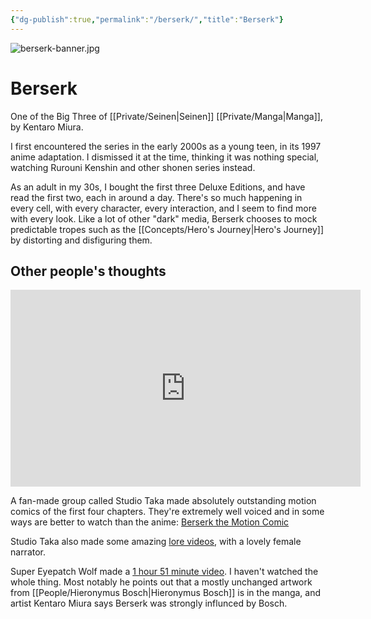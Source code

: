 ```yaml
---
{"dg-publish":true,"permalink":"/berserk/","title":"Berserk"}
---
```


![berserk-banner.jpg](/img/user/Embeds/berserk-banner.jpg)

# Berserk

One of the Big Three of  [[Private/Seinen\|Seinen]] [[Private/Manga\|Manga]], by Kentaro Miura.

I first encountered the series in the early 2000s as a young teen, in its 1997 anime adaptation. I dismissed it at the time, thinking it was nothing special, watching Rurouni Kenshin and other shonen series instead. 

As an adult in my 30s, I bought the first three Deluxe Editions, and have read the first two, each in around a day. There's so much happening in every cell, with every character, every interaction, and I seem to find more with every look. Like a lot of other "dark" media, Berserk chooses to mock predictable tropes such as the [[Concepts/Hero's Journey\|Hero's Journey]] by distorting and disfiguring them. 

## Other people's thoughts

<iframe width="560" height="315" src="https://www.youtube.com/embed/I5lLQza7Mew?clip=Ugkx8W23pcST9yzjgnBNJ6veC5PLt2zNzM57&amp;clipt=EKTNAxipyAQ" title="YouTube video player" frameborder="0" allow="accelerometer; autoplay; clipboard-write; encrypted-media; gyroscope; picture-in-picture" allowfullscreen></iframe>

A fan-made group called Studio Taka made absolutely outstanding motion comics of the first four chapters. They're extremely well voiced and in some ways are better to watch than the anime: [Berserk the Motion Comic](https://youtu.be/I5lLQza7Mew)

Studio Taka also made some amazing [lore videos](https://www.youtube.com/watch?v=Bwyc11QghLo), with a lovely female narrator.

Super Eyepatch Wolf made a [1 hour 51 minute video](https://www.youtube.com/watch?v=UBrUVqZ_pO8). I haven't watched the whole thing. Most notably he points out that a mostly unchanged artwork from [[People/Hieronymus Bosch\|Hieronymus Bosch]] is in the manga, and artist Kentaro Miura says Berserk was strongly influnced by Bosch.